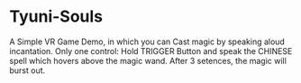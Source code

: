 # Tyuni-Souls
A Simple VR Game Demo, in which you can Cast magic by speaking aloud incantation.
Only one control: Hold TRIGGER Button and speak the CHINESE spell which hovers above the magic wand. After 3 setences, the magic will burst out.
